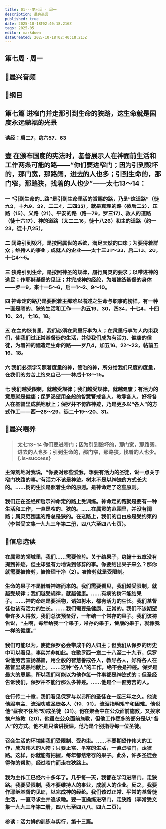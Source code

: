 ```yaml
---
title: 01---第七周 · 周一
description: 晨兴圣言
published: true
date: 2025-10-18T02:40:18.216Z
tags: 2025-05
editor: markdown
dateCreated: 2025-10-18T02:40:18.216Z
---
```


## 第七周 · 周一
## 🎵晨兴音频

## 📖纲目

## 第七篇    进窄门并走那引到生命的狭路，这生命就是国度永远蒙福的光景

### 读经：启二7，约六57、63

## 壹    在颁布国度的宪法时，基督展示人在神面前生活和工作两条可能的路——“你们要进窄门；因为引到毁坏的，那门宽，那路阔，进去的人也多；引到生命的，那门窄，那路狭，找着的人也少”——太七13～14：

### 一    “引到生命的…路”是引到生命里活的赏赐的路，乃是“这道路”（徒九2，十九9、23，二二4，二四22），就是真理的路（彼后二2）、正路（15）、义路（21）、平安的路（路一79，罗三17）、救人的道路（徒十六17）、神的道路（太二二16，徒十八26）和主的道路（约一23，徒十八25）。

### 二    阔路引到毁坏，是按照属世的系统，满足天然的口味；为要得着群众；维持人的事业；成就人的企业——太十三31～33，启二13、20，十七4～5。

### 三    狭路引到生命，是按照神圣的规律，履行属灵的要求；以带进神的选民；作耶稣基督的见证；并完成神的经纶，为着建造基督的身体——罗一9，来十一5～6，启一1～2、9～10。

### 四    神命定的路乃是要照着主那难以描述之生命与职事的榜样，有一种一直是窄的、狭的生活和工作——约五19、30，四34，十七4，十四10、24，七16、18。

### 五    在主的恢复里，我们必须在灵里行事为人；在灵里行事为人约束我们，使我们过正常基督徒的生活，并使我们成为有活力、健康的信徒，为着神的建造走生命的路——罗八4，加五16、22～23，帖前五16、18。

### 六    我们必须学习照着度量的神，管治的神，所分给我们尺度的度量，在我们的劳苦上约束自己——林后十13～15。

### 七    我们越受限制，就越受规律；我们越受规律，就越健康；有活力的意思就是健康；保罗渴望用全般的智慧警戒各人，教导各人，好将各人在基督里成熟地献上；保罗并不倚靠神迹，乃是更多以“各人”的方式作工——西一28～29，徒二十19～20、31。

## 📖晨兴喂养

>### 太七13~14    你们要进窄门；因为引到毁坏的，那门宽，那路阔，进去的人也多；引到生命的，那门窄，那路狭，找着的人也少。{.is-success}

### 主深刻地对我说，“你要对那些爱我，想要有活力的圣徒，说一点关于窄门狭路的事。”有活力不该是神迹。树木不是以神迹的方式长大的。……树的生长是照着生命的原则。是神命定了这些原则。

### 我们正在圣经所启示神命定的路上受训练。神命定的路就是要有一种生活和工作，一直是窄的、狭的。……在属灵的范围里，并没有阔路；属灵范围里的路总是狭的。在这路上，我们的自由总是受约束的（李常受文集一九九三年第二册，四八六至四八七页）。

## 📖信息选读

### 在属灵的领域里，我们……需要修剪。关于结果子，约翰十五章没有提到神迹，但主却强有力地说到修剪的事。你要结出果子来么？那你就需要被修剪，被修理干净（2）。被修剪就是受限制。

### 生命的果子不是借着神迹而来的。我们需要看见，我们越受限制，就越受规律；我们越受规律，就越健康。……有病的树不能结果子。……神的命定是要活物，诸如树木，都有活力的生长。我们基督徒也该有活力的生长。……我们需要是健康、正常的。我们不该期望带许多人得救，我们总该预备好，一年结一个常存的果子。我们该祷告说，“主啊，每年给我一个果子，常存的果子，健康的果子，就像我一样的健康。”

### 我们可能以为，使徒保罗必会带成千的人归主；但我们从保罗的历史中可以看见，事实并非如此。在歌罗西一章二十八至二十九节，保罗说他劳苦宣扬基督，用全般的智慧警戒各人，教导各人，好将各人在基督里成熟地献上。……这种“各人”的工作，绝不会是神迹。保罗是最大的恩赐，所以我们可能以为他作每一件事都是神迹式的；但圣经告诉我们，保罗并不能行那么多神迹。……他是个一直劳苦的人。

### 在行传二十章，我们看见保罗与以弗所的圣徒在一起三年之久。他说他服事主，流泪劝戒圣徒各人（19、31）。流泪指明艰辛和困难。他说他“昼夜不住地”劝戒圣徒（31）。他在聚会中在公众面前施教，又挨家挨户施教（20）。他虽在公众面前施教，但他工作更多的部分是以“各人”的方式。他不是只演讲授课，他乃是个别指导每一位圣徒。

### 召会生活的环境使我们受限制、受约束。……不要期望作伟大的工作，成为伟大的人物；只要正常、平常的生活，一直进窄门，走狭路。这样，你就能有把握，每年都结常存的果子。此外，许多圣徒会得你的帮助，经过窄门而走在狭路上。

### 我为主作工已经六十多年了。几乎每一天，我都在学习进窄门，走狭路。我要受限制，我不要维持人的事业，成就人的企业。反之，我要作耶稣基督的见证，以完成神的经纶。我们该过正常、平常的基督徒生活，一直寻求主并追求祂。要一直操练进窄门，走狭路（李常受文集一九九三年第二册，四八七至四八八、四九二页）。

### 参读：活力排的训练与实行，第十三篇。
<!-- Google tag (gtag.js) -->
<script async src="https://www.googletagmanager.com/gtag/js?id=G-1P8709Z16T"></script>
<script>
  window.dataLayer = window.dataLayer || [];
  function gtag(){dataLayer.push(arguments);}
  gtag('js', new Date());

  gtag('config', 'G-1P8709Z16T');
</script>